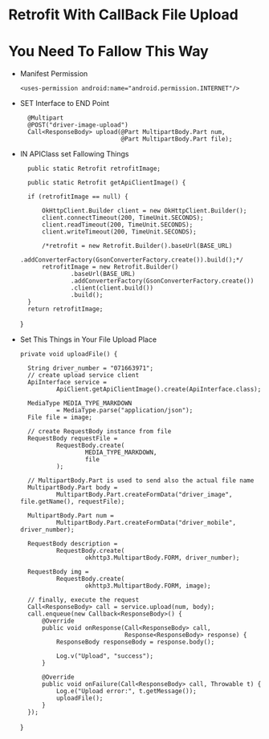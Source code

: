 # Retrofit With CallBack File Upload




# You Need To Fallow This Way

* Manifest Permission

      <uses-permission android:name="android.permission.INTERNET"/>
    
* SET Interface to END Point

        @Multipart
        @POST("driver-image-upload")
        Call<ResponseBody> upload(@Part MultipartBody.Part num,
                                  @Part MultipartBody.Part file);
                              
                             
* IN APIClass set Fallowing Things
 
        public static Retrofit retrofitImage;
    
        public static Retrofit getApiClientImage() {

        if (retrofitImage == null) {

            OkHttpClient.Builder client = new OkHttpClient.Builder();
            client.connectTimeout(200, TimeUnit.SECONDS);
            client.readTimeout(200, TimeUnit.SECONDS);
            client.writeTimeout(200, TimeUnit.SECONDS);

            /*retrofit = new Retrofit.Builder().baseUrl(BASE_URL)
                    .addConverterFactory(GsonConverterFactory.create()).build();*/
            retrofitImage = new Retrofit.Builder()
                    .baseUrl(BASE_URL)
                    .addConverterFactory(GsonConverterFactory.create())
                    .client(client.build())
                    .build();
        }
        return retrofitImage;
    }
    
    
* Set This Things in Your File Upload Place
 
      private void uploadFile() {
      
        String driver_number = "071663971";
        // create upload service client
        ApiInterface service =
                ApiClient.getApiClientImage().create(ApiInterface.class);

        MediaType MEDIA_TYPE_MARKDOWN
                = MediaType.parse("application/json");
        File file = image;

        // create RequestBody instance from file
        RequestBody requestFile =
                RequestBody.create(
                        MEDIA_TYPE_MARKDOWN,
                        file
                );

        // MultipartBody.Part is used to send also the actual file name
        MultipartBody.Part body =
                MultipartBody.Part.createFormData("driver_image", file.getName(), requestFile);

        MultipartBody.Part num =
                MultipartBody.Part.createFormData("driver_mobile", driver_number);

        RequestBody description =
                RequestBody.create(
                        okhttp3.MultipartBody.FORM, driver_number);

        RequestBody img =
                RequestBody.create(
                        okhttp3.MultipartBody.FORM, image);

        // finally, execute the request
        Call<ResponseBody> call = service.upload(num, body);
        call.enqueue(new Callback<ResponseBody>() {
            @Override
            public void onResponse(Call<ResponseBody> call,
                                   Response<ResponseBody> response) {
                ResponseBody responseBody = response.body();

                Log.v("Upload", "success");
            }

            @Override
            public void onFailure(Call<ResponseBody> call, Throwable t) {
                Log.e("Upload error:", t.getMessage());
                uploadFile();
            }
        });
    }
    
    
